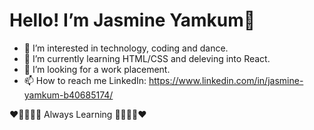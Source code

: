 # Hello! I’m Jasmine Yamkum👋

- 👀 I’m interested in technology, coding and dance.
- 🌱 I’m currently learning HTML/CSS and deleving into React. 
- 💼 I’m looking for a work placement.
- 📫 How to reach me LinkedIn: https://www.linkedin.com/in/jasmine-yamkum-b40685174/

:heart::purple_heart::blue_heart::green_heart::yellow_heart: Always Learning :yellow_heart::green_heart::blue_heart::purple_heart::heart:

<!---
yamkum236/yamkum236 is a ✨ special ✨ repository because its `README.md` (this file) appears on your GitHub profile.
You can click the Preview link to take a look at your changes.
--->
